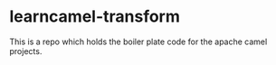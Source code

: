 # learncamel-transform
This is a repo which holds the boiler plate code for the apache camel projects.
